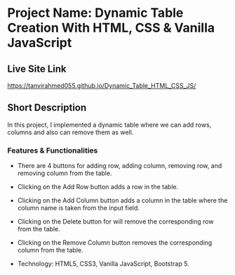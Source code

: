 # Project Name: Dynamic Table Creation With HTML, CSS & Vanilla JavaScript

## Live Site Link

<https://tanvirahmed055.github.io/Dynamic_Table_HTML_CSS_JS/>

## Short Description

In this project, I implemented a dynamic table where we can add rows, columns and also can remove them as well.

### Features & Functionalities

- There are 4 buttons for adding row, adding column, removing row, and removing column from the table.

- Clicking on the Add Row button adds a row in the table.

- Clicking on the Add Column button adds a column in the table where the column name is taken from the input field.

- Clicking on the Delete button for will remove the corresponding row from the table.

- Clicking on the Remove Column button removes the corresponding column from the table.

- Technology: HTML5, CSS3, Vanilla JavaScript, Bootstrap 5.
